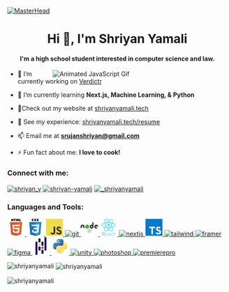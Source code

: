 [![MasterHead](https://i.imgur.com/cfuMtmK.png)](https://www.shriyanyamali.tech/)

<h1 align="center">Hi 👋, I'm Shriyan Yamali</h1>
<h4 align="center">I'm a high school student interested in computer science and law.</h4>
<img align="right" alt="Animated JavaScript Gif" width="400" src="https://media.giphy.com/media/JqmupuTVZYaQX5s094/giphy.gif">

- 🔭 I’m currently working on [Verdictr](https://verdictr.github.io/)

- 🌱 I’m currently learning **Next.js, Machine Learning, & Python**

- 🔗Check out my website at [shriyanyamali.tech](https://www.shriyanyamali.tech/)

- 📄 See my experience: [shriyanyamali.tech/resume](https://shriyanyamali.tech/resume)

- 📫 Email me at **srujanshriyan@gmail.com**

- ⚡ Fun fact about me: **I love to cook!**

<h3 align="left">Connect with me:</h3>
<p align="left">
<a href="https://twitter.com/shriyan_y" target="blank"><img align="center" src="https://raw.githubusercontent.com/rahuldkjain/github-profile-readme-generator/master/src/images/icons/Social/twitter.svg" alt="shriyan_y" height="30" width="40" /></a>
<a href="https://linkedin.com/in/shriyan-yamali" target="blank"><img align="center" src="https://raw.githubusercontent.com/rahuldkjain/github-profile-readme-generator/master/src/images/icons/Social/linked-in-alt.svg" alt="shriyan-yamali" height="30" width="40" /></a>
<a href="https://instagram.com/_shriyanyamali" target="blank"><img align="center" src="https://raw.githubusercontent.com/rahuldkjain/github-profile-readme-generator/master/src/images/icons/Social/instagram.svg" alt="_shriyanyamali" height="30" width="40" /></a>
</p>

<h3 align="left">Languages and Tools:</h3>
<p align="left"> 
<a href="https://www.w3schools.com/html/" target="_blank" rel="noreferrer"> <img src="https://raw.githubusercontent.com/devicons/devicon/master/icons/html5/html5-original-wordmark.svg" alt="html5" width="40" height="40"/> </a>
<a href="https://www.w3schools.com/css/" target="_blank" rel="noreferrer"> <img src="https://raw.githubusercontent.com/devicons/devicon/master/icons/css3/css3-original-wordmark.svg" alt="css3" width="40" height="40"/> </a>
<a href="https://www.w3schools.com/js/DEFAULT.asp" target="_blank" rel="noreferrer"> <img src="https://raw.githubusercontent.com/devicons/devicon/master/icons/javascript/javascript-original.svg" alt="javascript" width="40" height="40"/> </a>
<a href="https://git-scm.com/" target="_blank" rel="noreferrer"> <img src="https://www.vectorlogo.zone/logos/git-scm/git-scm-icon.svg" alt="git" width="40" height="40"/> </a>
<a href="https://nodejs.org" target="_blank" rel="noreferrer"> <img src="https://raw.githubusercontent.com/devicons/devicon/master/icons/nodejs/nodejs-original-wordmark.svg" alt="nodejs" width="40" height="40"/> </a>
<a href="https://reactjs.org/" target="_blank" rel="noreferrer"> <img src="https://raw.githubusercontent.com/devicons/devicon/master/icons/react/react-original-wordmark.svg" alt="react" width="40" height="40"/> </a> 
<a href="https://nextjs.org/" target="_blank" rel="noreferrer"> <img src="https://miro.medium.com/v2/resize:fit:720/format:webp/1*yqQpg5pkNNY2NCdcmqVstw.png" alt="nextjs" width="40" height="40"/> </a>
<a href="https://www.typescriptlang.org/" target="_blank" rel="noreferrer"> <img src="https://raw.githubusercontent.com/devicons/devicon/master/icons/typescript/typescript-original.svg" alt="typescript" width="40" height="40"/> </a>
<a href="https://tailwindcss.com/" target="_blank" rel="noreferrer"> <img src="https://www.vectorlogo.zone/logos/tailwindcss/tailwindcss-icon.svg" alt="tailwind" width="40" height="40"/> </a>
<a href="https://www.framer.com/" target="_blank" rel="noreferrer"> <img src="https://www.vectorlogo.zone/logos/framer/framer-icon.svg" alt="framer" width="40" height="40"/> </a>
<a href="https://www.figma.com/" target="_blank" rel="noreferrer"> <img src="https://www.vectorlogo.zone/logos/figma/figma-icon.svg" alt="figma" width="40" height="40"/> </a>
<a href="https://pandas.pydata.org/" target="_blank" rel="noreferrer"> <img src="https://raw.githubusercontent.com/devicons/devicon/2ae2a900d2f041da66e950e4d48052658d850630/icons/pandas/pandas-original.svg" alt="pandas" width="40" height="40"/> </a>
<a href="https://www.python.org" target="_blank" rel="noreferrer"> <img src="https://raw.githubusercontent.com/devicons/devicon/master/icons/python/python-original.svg" alt="python" width="40" height="40"/> </a> 
<a href="https://unity.com/" target="_blank" rel="noreferrer"> <img src="https://www.vectorlogo.zone/logos/unity3d/unity3d-icon.svg" alt="unity" width="40" height="40"/> </a> 
<a href="https://www.adobe.com/products/premiere.html" target="_blank" rel="noreferrer"> <img src="https://upload.wikimedia.org/wikipedia/commons/a/af/Adobe_Photoshop_CC_icon.svg" alt="photoshop" width="40" height="40"/> </a> 
<a href="https://www.photoshop.com/en" target="_blank" rel="noreferrer"> <img src="https://upload.wikimedia.org/wikipedia/commons/4/40/Adobe_Premiere_Pro_CC_icon.svg" alt="premierepro" width="40" height="40"/> </a>
</p>


<p><img align="left" src="https://github-readme-stats.vercel.app/api/top-langs?username=shriyanyamali&show_icons=true&locale=en&layout=compact" alt="shriyanyamali" /></p>

<p>&nbsp;<img align="center" src="https://github-readme-stats.vercel.app/api?username=shriyanyamali&show_icons=true&locale=en" alt="shriyanyamali" /></p>

<p><img align="center" src="https://github-readme-streak-stats.herokuapp.com/?user=shriyanyamali&" alt="shriyanyamali" /></p>
